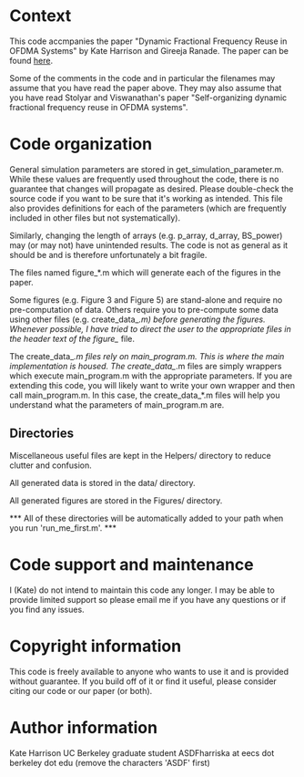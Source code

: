 Context
=======
This code accmpanies the paper "Dynamic Fractional Frequency Reuse in
OFDMA Systems" by Kate Harrison and Gireeja Ranade. The paper can be
found [here](http://www.eecs.berkeley.edu/~gireeja/ee224b_gireejaranade_kateharrison.pdf).

Some of the comments in the code and in particular the filenames may
assume that you have read the paper above. They may also assume that you
have read Stolyar and Viswanathan's paper "Self-organizing dynamic
fractional frequency reuse in OFDMA systems".


Code organization
=================
General simulation parameters are stored in get_simulation_parameter.m.
While these values are frequently used throughout the code, there is no
guarantee that changes will propagate as desired. Please double-check the
source code if you want to be sure that it's working as intended. This
file also provides definitions for each of the parameters (which are
frequently included in other files but not systematically).

Similarly, changing the length of arrays (e.g. p_array, d_array,
BS_power) may (or may not) have unintended results. The code is not as
general as it should be and is therefore unfortunately a bit fragile.

The files named figure_*.m which will generate each of the figures in the
paper.

Some figures (e.g. Figure 3 and Figure 5) are stand-alone and require no
pre-computation of data. Others require you to pre-compute some data
using other files (e.g. create_data_*.m) before generating the figures.
Whenever possible, I have tried to direct the user to the appropriate
files in the header text of the figure_* file.

The create_data_*.m files rely on main_program.m. This is where the main
implementation is housed. The create_data_*.m files are simply wrappers
which execute main_program.m with the appropriate parameters. If you are
extending this code, you will likely want to write your own wrapper and
then call main_program.m. In this case, the create_data_*.m files will
help you understand what the parameters of main_program.m are.


Directories
-----------
Miscellaneous useful files are kept in the Helpers/ directory to reduce
clutter and confusion.

All generated data is stored in the data/ directory.

All generated figures are stored in the Figures/ directory.

*** All of these directories will be automatically added to your path
when you run 'run_me_first.m'. ***


Code support and maintenance
============================
I (Kate) do not intend to maintain this code any longer. I may be able to
provide limited support so please email me if you have any questions or
if you find any issues.


Copyright information
=====================
This code is freely available to anyone who wants to use it and is
provided without guarantee. If you build off of it or find it useful,
please consider citing our code or our paper (or both).


Author information
==================
Kate Harrison
UC Berkeley graduate student
ASDFharriska at eecs dot berkeley dot edu (remove the characters 'ASDF' first)